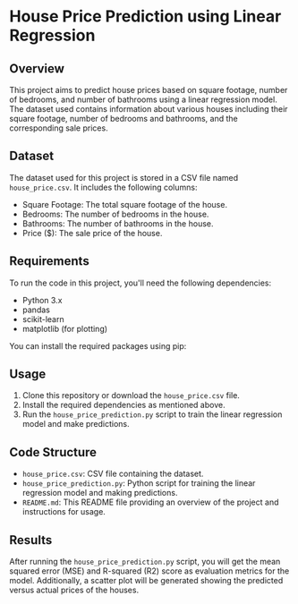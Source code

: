 # House Price Prediction using Linear Regression

## Overview
This project aims to predict house prices based on square footage, number of bedrooms, and number of bathrooms using a linear regression model. The dataset used contains information about various houses including their square footage, number of bedrooms and bathrooms, and the corresponding sale prices.

## Dataset
The dataset used for this project is stored in a CSV file named `house_price.csv`. It includes the following columns:
- Square Footage: The total square footage of the house.
- Bedrooms: The number of bedrooms in the house.
- Bathrooms: The number of bathrooms in the house.
- Price ($): The sale price of the house.

## Requirements
To run the code in this project, you'll need the following dependencies:
- Python 3.x
- pandas
- scikit-learn
- matplotlib (for plotting)

You can install the required packages using pip:

## Usage
1. Clone this repository or download the `house_price.csv` file.
2. Install the required dependencies as mentioned above.
3. Run the `house_price_prediction.py` script to train the linear regression model and make predictions.

## Code Structure
- `house_price.csv`: CSV file containing the dataset.
- `house_price_prediction.py`: Python script for training the linear regression model and making predictions.
- `README.md`: This README file providing an overview of the project and instructions for usage.

## Results
After running the `house_price_prediction.py` script, you will get the mean squared error (MSE) and R-squared (R2) score as evaluation metrics for the model. Additionally, a scatter plot will be generated showing the predicted versus actual prices of the houses.

